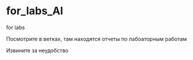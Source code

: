 # for_labs_AI
for labs

Посмотрите в ветках, там находятся отчеты по лабоаторным работам

Извините за неудобство
